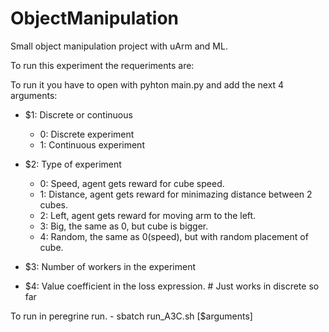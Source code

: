 # ObjectManipulation
Small object manipulation project with uArm and ML.

To run this experiment the requeriments are:


To run it you have to open with pyhton main.py and add the next 4 arguments:

* $1: Discrete or continuous
    - 0: Discrete experiment
    - 1: Continuous experiment

* $2: Type of experiment
    - 0: Speed, agent gets reward for cube speed.
    - 1: Distance, agent gets reward for minimazing distance between 2 cubes.
    - 2: Left, agent gets reward for moving arm to the left.
    - 3: Big, the same as 0, but cube is bigger.
    - 4: Random, the same as 0(speed), but with random placement of cube.

* $3: Number of workers in the experiment

* $4: Value coefficient in the loss expression. # Just works in discrete so far

To run in peregrine run.
    - sbatch run_A3C.sh [$arguments]